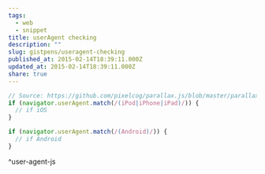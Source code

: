```yaml
---
tags:
  - web
  - snippet
title: userAgent checking
description: ""
slug: gistpens/useragent-checking
published_at: 2015-02-14T18:39:11.000Z
updated_at: 2015-02-14T18:39:11.000Z
share: true
---
```


```js title="user-agent.js"
// Source: https://github.com/pixelcog/parallax.js/blob/master/parallax.js#L96
if (navigator.userAgent.match(/(iPod|iPhone|iPad)/)) {
  // if iOS
}

if (navigator.userAgent.match(/(Android)/)) {
  // if Android
}
```

^user-agent-js
